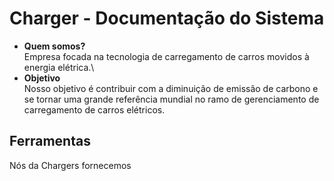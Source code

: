 # Charger - Documentação do Sistema
- **Quem somos?**\
Empresa focada na tecnologia de carregamento de carros movidos à energia elétrica.\
- **Objetivo**\
Nosso objetivo é contribuir com a diminuição de emissão de carbono e se tornar uma grande referência mundial no ramo de gerenciamento de carregamento de carros elétricos. 
## Ferramentas
Nós da Chargers fornecemos 
